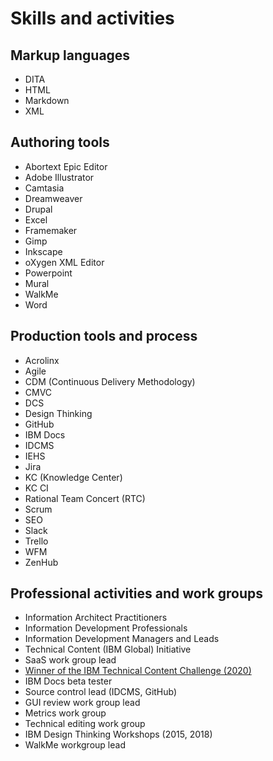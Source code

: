 # Skills and activities

## Markup languages

* DITA
* HTML
* Markdown
* XML

## Authoring tools

* Abortext Epic Editor
* Adobe Illustrator
* Camtasia
* Dreamweaver
* Drupal
* Excel
* Framemaker
* Gimp
* Inkscape
* oXygen XML Editor
* Powerpoint
* Mural
* WalkMe
* Word

## Production tools and process

* Acrolinx
* Agile
* CDM (Continuous Delivery Methodology)
* CMVC
* DCS
* Design Thinking
* GitHub 
* IBM Docs
* IDCMS
* IEHS
* Jira
* KC (Knowledge Center)
* KC CI
* Rational Team Concert (RTC)
* Scrum
* SEO
* Slack
* Trello
* WFM
* ZenHub

## Professional activities and work groups 

* Information Architect Practitioners
* Information Development Professionals
* Information Development Managers and Leads
* Technical Content (IBM Global) Initiative
* SaaS work group lead
* [Winner of the IBM Technical Content Challenge \(2020)](IBM-Storage-Insights-60-seconds-or-less.mp4)
* IBM Docs beta tester
* Source control lead (IDCMS, GitHub)
* GUI review work group lead
* Metrics work group
* Technical editing work group
* IBM Design Thinking Workshops (2015, 2018)
* WalkMe workgroup lead

